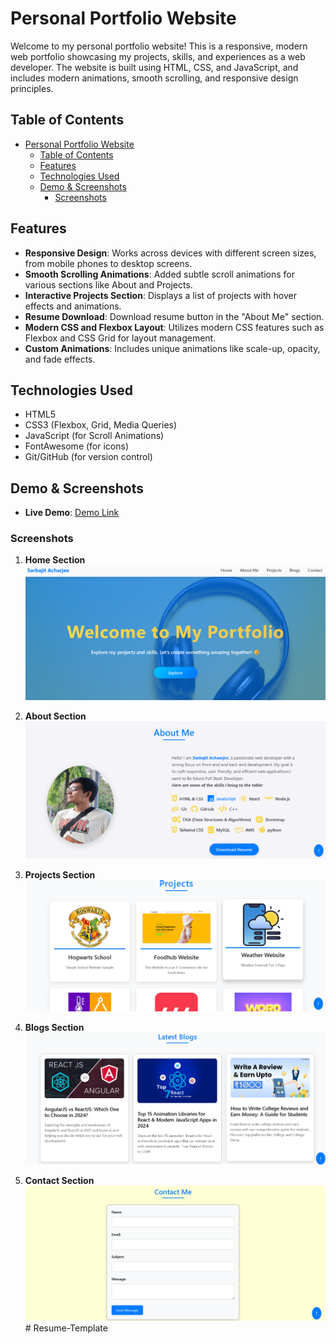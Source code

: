 # Personal Portfolio Website

Welcome to my personal portfolio website! This is a responsive, modern web portfolio showcasing my projects, skills, and experiences as a web developer. The website is built using HTML, CSS, and JavaScript, and includes modern animations, smooth scrolling, and responsive design principles.

## Table of Contents

- [Personal Portfolio Website](#personal-portfolio-website)
  - [Table of Contents](#table-of-contents)
  - [Features](#features)
  - [Technologies Used](#technologies-used)
  - [Demo \& Screenshots](#demo--screenshots)
    - [Screenshots](#screenshots)

## Features

- **Responsive Design**: Works across devices with different screen sizes, from mobile phones to desktop screens.
- **Smooth Scrolling Animations**: Added subtle scroll animations for various sections like About and Projects.
- **Interactive Projects Section**: Displays a list of projects with hover effects and animations.
- **Resume Download**: Download resume button in the "About Me" section.
- **Modern CSS and Flexbox Layout**: Utilizes modern CSS features such as Flexbox and CSS Grid for layout management.
- **Custom Animations**: Includes unique animations like scale-up, opacity, and fade effects.

## Technologies Used

- HTML5
- CSS3 (Flexbox, Grid, Media Queries)
- JavaScript (for Scroll Animations)
- FontAwesome (for icons)
- Git/GitHub (for version control)

## Demo & Screenshots

- **Live Demo**: [Demo Link](https://github-sarbajitacharjee-scifor.vercel.app/)
  
### Screenshots

1. **Home Section**
   ![Home Screenshot](./img/home.png)

2. **About Section**
   ![About Screenshot](./img/about.png)

3. **Projects Section**
   ![Projects Screenshot](./img/projects.png)
4. **Blogs Section**
   ![Projects Screenshot](./img/blogs.png)
5. **Contact Section**
   ![Projects Screenshot](./img/contact.png)
#   R e s u m e - T e m p l a t e 
 
 